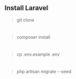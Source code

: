 
## Install Laravel

> git clone
#
> composer install
#
> cp .env.example .env
#
> php artisan migrate --seed

